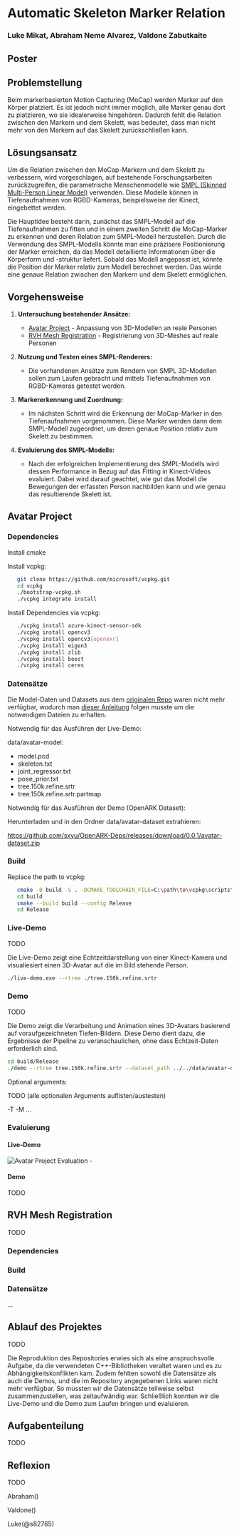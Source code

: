 # Automatic Skeleton Marker Relation

### Luke Mikat, Abraham Neme Alvarez, Valdone Zabutkaite

## Poster

## Problemstellung

Beim markerbasierten Motion Capturing (MoCap) werden Marker auf den Körper platziert. Es ist jedoch nicht immer möglich, alle Marker genau dort zu platzieren, wo sie idealerweise hingehören. Dadurch fehlt die Relation zwischen den Markern und dem Skelett, was bedeutet, dass man nicht mehr von den Markern auf das Skelett zurückschließen kann.

## Lösungsansatz

Um die Relation zwischen den MoCap-Markern und dem Skelett zu verbessern, wird vorgeschlagen, auf bestehende Forschungsarbeiten zurückzugreifen, die parametrische Menschenmodelle wie [SMPL (Skinned Multi-Person Linear Model)](https://smpl.is.tue.mpg.de/) verwenden. Diese Modelle können in Tiefenaufnahmen von RGBD-Kameras, beispielsweise der Kinect, eingebettet werden. 

Die Hauptidee besteht darin, zunächst das SMPL-Modell auf die Tiefenaufnahmen zu fitten und in einem zweiten Schritt die MoCap-Marker zu erkennen und deren Relation zum SMPL-Modell herzustellen. Durch die Verwendung des SMPL-Modells könnte man eine präzisere Positionierung der Marker erreichen, da das Modell detaillierte Informationen über die Körperform und -struktur liefert. Sobald das Modell angepasst ist, könnte die Position der Marker relativ zum Modell berechnet werden. Das würde eine genaue Relation zwischen den Markern und dem Skelett ermöglichen.

## Vorgehensweise

1. **Untersuchung bestehender Ansätze:**
   - [Avatar Project](https://github.com/sxyu/avatar) - Anpassung von 3D-Modellen an reale Personen
   - [RVH Mesh Registration](https://github.com/bharat-b7/RVH_Mesh_Registration?tab=readme-ov-file) - Registrierung von 3D-Meshes auf reale Personen

2. **Nutzung und Testen eines SMPL-Renderers:**
   - Die vorhandenen Ansätze zum Rendern von SMPL 3D-Modellen sollen zum Laufen gebracht und mittels Tiefenaufnahmen von RGBD-Kameras getestet werden.

3. **Markererkennung und Zuordnung:**
   - Im nächsten Schritt wird die Erkennung der MoCap-Marker in den Tiefenaufnahmen vorgenommen. Diese Marker werden dann dem SMPL-Modell zugeordnet, um deren genaue Position relativ zum Skelett zu bestimmen.

4. **Evaluierung des SMPL-Modells:**
   - Nach der erfolgreichen Implementierung des SMPL-Modells wird dessen Performance in Bezug auf das Fitting in Kinect-Videos evaluiert. Dabei wird darauf geachtet, wie gut das Modell die Bewegungen der erfassten Person nachbilden kann und wie genau das resultierende Skelett ist.

## Avatar Project

### Dependencies

Install cmake

Install vcpkg:

```bash
   git clone https://github.com/microsoft/vcpkg.git
   cd vcpkg
   ./bootstrap-vcpkg.sh
   ./vcpkg integrate install
```

Install Dependencies via vcpkg:

```bash
   ./vcpkg install azure-kinect-sensor-sdk
   ./vcpkg install opencv3
   ./vcpkg install opencv3[openexr]
   ./vcpkg install eigen3
   ./vcpkg install zlib
   ./vcpkg install boost
   ./vcpkg install ceres
```

### Datensätze 

Die Model-Daten und Datasets aus dem [originalen Repo](https://github.com/sxyu/avatar/releases/) waren nicht mehr verfügbar, wodurch man [dieser Anleitung](https://github.com/augcog/OpenARK/tree/master/data/avatar-model) folgen musste um die notwendigen Dateien zu erhalten.

Notwendig für das Ausführen der Live-Demo:

data/avatar-model:

- model.pcd
- skeleton.txt
- joint_regressor.txt
- pose_prior.txt
- tree.150k.refine.srtr
- tree.150k.refine.srtr.partmap

Notwendig für das Ausführen der Demo (OpenARK Dataset):

Herunterladen und in den Ordner data/avatar-dataset extrahieren:

https://github.com/sxyu/OpenARK-Deps/releases/download/0.0.1/avatar-dataset.zip

### Build

Replace the path to vcpkg:

```bash
   cmake -B build -S . -DCMAKE_TOOLCHAIN_FILE=C:\path\to\vcpkg\scripts\buildsystems\vcpkg.cmake
   cd build
   cmake --build build --config Release
   cd Release
```

### Live-Demo

TODO 

Die Live-Demo zeigt eine Echtzeitdarstellung von einer Kinect-Kamera und visualiesiert einen 3D-Avatar auf die im Bild stehende Person.

```bash
./live-demo.exe --rtree ./tree.150k.refine.srtr
```

### Demo

TODO 

Die Demo zeigt die Verarbeitung und Animation eines 3D-Avatars basierend auf voraufgezeichneten Tiefen-Bildern. Diese Demo dient dazu, die Ergebnisse der Pipeline zu veranschaulichen, ohne dass Echtzeit-Daten erforderlich sind.

```bash
cd build/Release
./demo --rtree tree.150k.refine.srtr --dataset_path ../../data/avatar-dataset/human-dance-random --image 351 --background 351
```

Optional arguments:

TODO (alle optionalen Arguments auflisten/austesten)

-T
-M
...

### Evaluierung

#### Live-Demo 
   ![Avatar Project Evaluation](./images/avatar-project-evaluation.png) -
#### Demo
 TODO

## RVH Mesh Registration

TODO

### Dependencies

### Build

### Datensätze

...


## Ablauf des Projektes

TODO 

Die Reproduktion des Repositories erwies sich als eine anspruchsvolle Aufgabe, da die verwendeten C++-Bibliotheken veraltet waren und es zu Abhängigkeitskonflikten kam. Zudem fehlten sowohl die Datensätze als auch die Demos, und die im Repository angegebenen Links waren nicht mehr verfügbar. So mussten wir die Datensätze teilweise selbst zusammenzustellen, was zeitaufwändig war. Schließlich konnten wir die Live-Demo und die Demo zum Laufen bringen und evaluieren.

## Aufgabenteilung

TODO

## Reflexion

TODO

Abraham()

Valdone()

Luke(@s82765)
